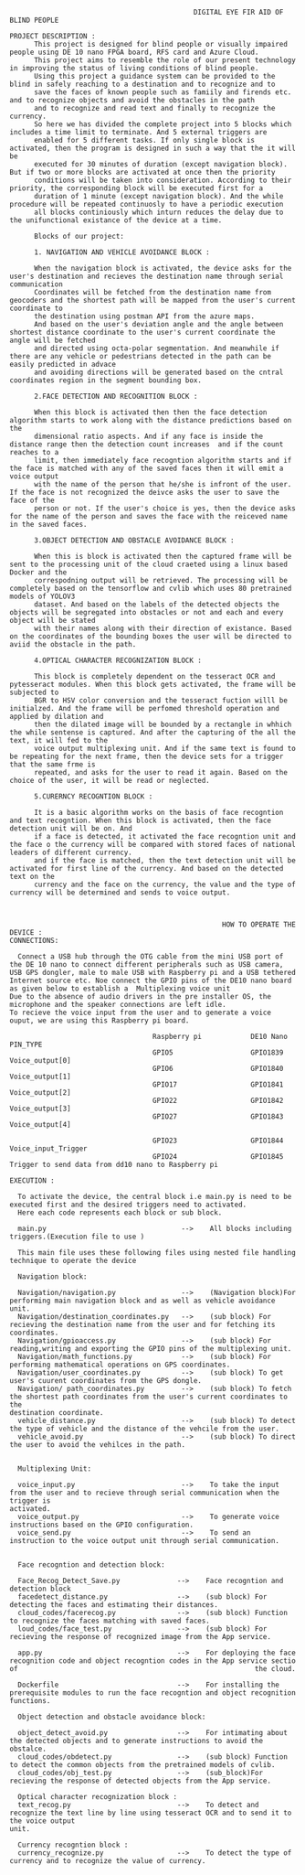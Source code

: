                                                  DIGITAL EYE FIR AID OF BLIND PEOPLE

    PROJECT DESCRIPTION :
          This project is designed for blind people or visually impaired people using DE 10 nano FPGA board, RFS card and Azure Cloud.
          This project aims to resemble the role of our present technology in improving the status of living conditions of blind people.
          Using this project a guidance system can be provided to the blind in safely reaching to a destination and to recognize and to 
          save the faces of known people such as famiily and firends etc. and to recognize objects and avoid the obstacles in the path 
          and to recognize and read text and finally to recognize the currency.
          So here we has divided the complete project into 5 blocks which includes a time limit to terminate. And 5 external triggers are
          enabled for 5 different tasks. If only single block is activated, then the program is designed in such a way that the it will be
          executed for 30 minutes of duration (except navigation block). But if two or more blocks are activated at once then the priority
          conditions will be taken into consideration. According to their priority, the corresponding block will be executed first for a 
          duration of 1 minute (except navigation block). And the while procedure will be repeated continuosly to have a periodic execution
          all blocks continiously which inturn reduces the delay due to the unifunctional existance of the device at a time.
          
          Blocks of our project:
          
          1. NAVIGATION AND VEHICLE AVOIDANCE BLOCK :
          
          When the navigation block is activated, the device asks for the user's destination and recieves the destination name through serial communication
          Coordinates will be fetched from the destination name from geocoders and the shortest path will be mapped from the user's current coordinate to 
          the destination using postman API from the azure maps.
          And based on the user's deviation angle and the angle between shortest distance coordinate to the user's current coordinate the angle will be fetched 
          and directed using octa-polar segmentation. And meanwhile if there are any vehicle or pedestrians detected in the path can be easily predicted in advace
          and avoiding directions will be generated based on the cntral coordinates region in the segment bounding box.
          
          2.FACE DETECTION AND RECOGNITION BLOCK :
          
          When this block is activated then then the face detection algorithm starts to work along with the distance predictions based on the
          dimensional ratio aspects. And if any face is inside the distance range then the detection count increases  and if the count reaches to a
          limit, then immediately face recogntion algorithm starts and if the face is matched with any of the saved faces then it will emit a voice output
          with the name of the person that he/she is infront of the user. If the face is not recognized the deivce asks the user to save the face of the 
          person or not. If the user's choice is yes, then the device asks for the name of the person and saves the face with the reiceved name in the saved faces.
          
          3.OBJECT DETECTION AND OBSTACLE AVOIDANCE BLOCK :

          When this is block is activated then the captured frame will be sent to the processing unit of the cloud craeted using a linux based Docker and the 
          correspodning output will be retrieved. The processing will be completely based on the tensorflow and cvlib which uses 80 pretrained models of YOLOV3
          dataset. And based on the labels of the detected objects the objects will be segregated into obstacles or not and each and every object will be stated
          with their names along with their direction of existance. Based on the coordinates of the bounding boxes the user will be directed to aviid the obstacle in the path.

          4.OPTICAL CHARACTER RECOGNIZATION BLOCK :
          
          This block is completely dependent on the tesseract OCR and pytesseract modules. When this block gets activated, the frame will be subjected to
          BGR to HSV color conversion and the tesseract fuction willl be initialzed. And the frame will be perfomed threshold operation and applied by dilation and 
          then the dilated image will be bounded by a rectangle in whhich the while sentense is captured. And after the capturing of the all the text, it will fed to the 
          voice output multiplexing unit. And if the same text is found to be repeating for the next frame, then the device sets for a trigger that the same frme is
          repeated, and asks for the user to read it again. Based on the choice of the user, it will be read or neglected.
          
          5.CURERNCY RECOGNTION BLOCK :
          
          It is a basic algorithm works on the basis of face recogntion and text recogntion. When this block is activated, then the face detection unit will be on. And
          if a face is detected, it activated the face recogntion unit and the face o the currency will be compared with stored faces of national leaders of different currency.
          and if the face is matched, then the text detection unit will be activated for first line of the currency. And based on the detected text on the 
          currency and the face on the currency, the value and the type of currency will be determined and sends to voice output.
          
          
          
                                                        HOW TO OPERATE THE DEVICE :
    CONNECTIONS:
 
      Connect a USB hub through the OTG cable from the mini USB port of the DE 10 nano to connect different peripherals such as USB camera, USB GPS dongler, male to male USB with Raspberry pi and a USB tethered Internet source etc. Noe connect the GPIO pins of the DE10 nano board as given below to establish a  Multiplexing voice unit
    Due to the absence of audio drivers in the pre installer OS, the microphone and the speaker connections are left idle.
    To recieve the voice input from the user and to generate a voice ouput, we are using this Raspberry pi board. 
 
                                       Raspberry pi            DE10 Nano               PIN_TYPE
                                       GPIO5                   GPIO1839                Voice_output[0]
                                       GPIO6                   GPIO1840                Voice_output[1]
                                       GPIO17                  GPIO1841                Voice_output[2]            
                                       GPIO22                  GPIO1842                Voice_output[3]
                                       GPIO27                  GPIO1843                Voice_output[4]

                                       GPIO23                  GPIO1844                Voice_input_Trigger
                                       GPIO24                  GPIO1845                Trigger to send data from dd10 nano to Raspberry pi
 
    EXECUTION :

      To activate the device, the central block i.e main.py is need to be executed first and the desired triggers need to activated.
      Here each code represents each block or sub block.

      main.py                                 -->    All blocks including triggers.(Execution file to use )
      
      This main file uses these following files using nested file handling technique to operate the device
       
      Navigation block:
      
      Navigation/navigation.py                -->    (Navigation block)For performing main navigation block and as well as vehicle avoidance unit.
      Navigation/destination_coordinates.py   -->    (sub block) For recieving the destination name from the user and for fetching its coordinates.
      Navigation/gpioaccess.py                -->    (sub block) For reading,writing and exporting the GPIO pins of the multiplexing unit.
      Navigation/math_functions.py            -->    (sub block) For performing mathematical operations on GPS coordinates.
      Navigation/user_coordinates.py          -->    (sub block) To get user's cuurent coordinates from the GPS dongle.
      Navigation/ path_coordinates.py         -->    (sub block) To fetch the shortest path coordinates from the user's current coordinates to the                                                            destination coordinate.
      vehicle_distance.py                     -->    (sub block) To detect the type of vehicle and the distance of the vehcile from the user.
      vehicle_avoid.py                        -->    (sub block) To direct the user to avoid the vehilces in the path.
      
      
      Multiplexing Unit:
      
      voice_input.py                          -->    To take the input from the user and to recieve through serial communication when the trigger is                                                          activated.
      voice_output.py                         -->    To generate voice instructions based on the GPIO configuration.
      voice_send.py                           -->    To send an instruction to the voice output unit through serial communication.
      
      
      Face recogntion and detection block:      
      
      Face_Recog_Detect_Save.py              -->    Face recogntion and detection block
      facedetect_distance.py                 -->    (sub block) For detecting the faces and estimating their distances.
      cloud_codes/facerecog.py               -->    (sub block) Function to recognize the faces matching with saved faces.
      loud_codes/face_test.py                -->    (sub block) For recieving the response of recognized image from the App service. 

      app.py                                 -->    For deploying the face recognition code and object recogntion codes in the App service sectio of                                                          the cloud.

      Dockerfile                             -->    For installing the prerequisite modules to run the face recogntion and object recognition functions.
      
      Object detection and obstacle avoidance block:
      
      object_detect_avoid.py                 -->    For intimating about the detected objects and to generate instructions to avoid the obstalce.
      cloud_codes/obdetect.py                -->    (sub block) Function to detect the common objects from the pretrained models of cvlib.
      cloud_codes/obj_test.py                -->    (sub_block)For recieving the response of detected objects from the App service.
          
      Optical character recognization block :
      text_recog.py                          -->    To detect and recognize the text line by line using tesseract OCR and to send it to the voice output                                                      unit.
      
      Currency recogntion block :
      currency_recognize.py                  -->    To detect the type of currency and to recognize the value of currency.
